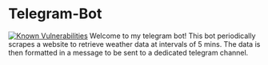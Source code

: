 # Telegram-Bot
[![Known Vulnerabilities](https://snyk.io/test/github/adohqsigs/Telegram-Bot/badge.svg?targetFile=package.json)](https://snyk.io/test/github/adohqsigs/Telegram-Bot?targetFile=package.json)
Welcome to my telegram bot! This bot periodically scrapes a website to retrieve weather data at intervals of 5 mins. The data is then formatted in a message to be sent to a dedicated telegram channel.
